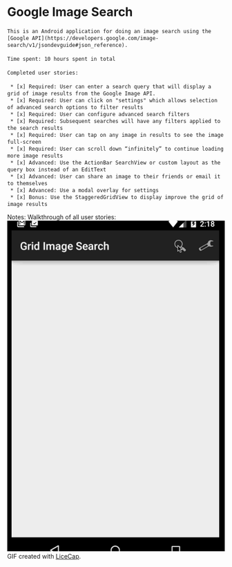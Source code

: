 # Google Image Search 

    This is an Android application for doing an image search using the [Google API](https://developers.google.com/image-search/v1/jsondevguide#json_reference). 

    Time spent: 10 hours spent in total

    Completed user stories:

     * [x] Required: User can enter a search query that will display a grid of image results from the Google Image API.
     * [x] Required: User can click on "settings" which allows selection of advanced search options to filter results
     * [x] Required: User can configure advanced search filters
     * [x] Required: Subsequent searches will have any filters applied to the search results
     * [x] Required: User can tap on any image in results to see the image full-screen
     * [x] Required: User can scroll down “infinitely” to continue loading more image results 
     * [x] Advanced: Use the ActionBar SearchView or custom layout as the query box instead of an EditText
     * [x] Advanced: User can share an image to their friends or email it to themselves
     * [x] Advanced: Use a modal overlay for settings
     * [x] Bonus: Use the StaggeredGridView to display improve the grid of image results

Notes:
Walkthrough of all user stories:
![Video Walkthrough](anim_walkthrough.gif)
GIF created with [LiceCap](http://www.cockos.com/licecap/).
